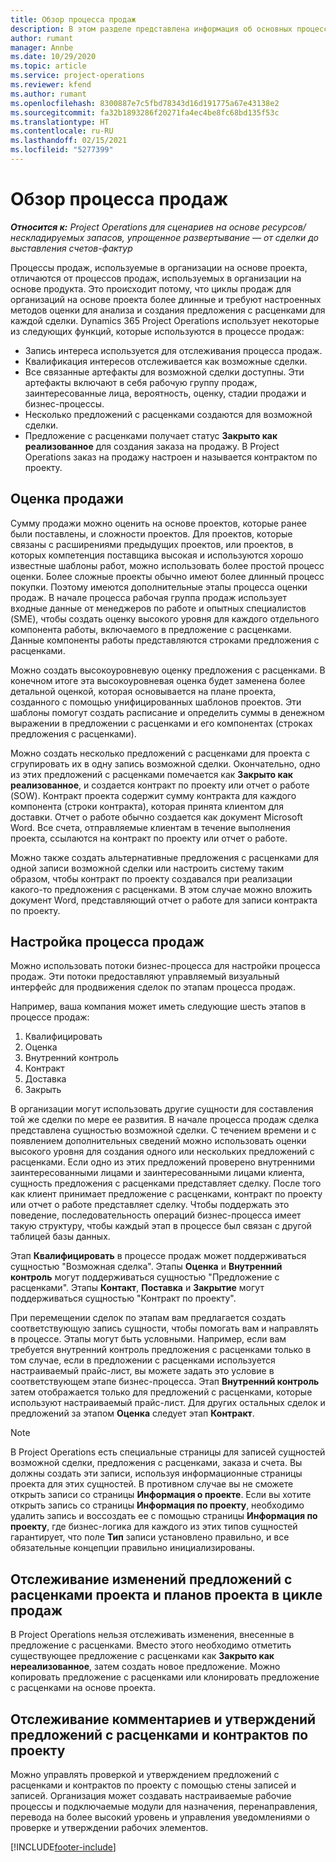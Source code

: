 ```yaml
---
title: Обзор процесса продаж
description: В этом разделе представлена информация об основных процессах продаж.
author: rumant
manager: Annbe
ms.date: 10/29/2020
ms.topic: article
ms.service: project-operations
ms.reviewer: kfend
ms.author: rumant
ms.openlocfilehash: 8300887e7c5fbd78343d16d191775a67e43138e2
ms.sourcegitcommit: fa32b1893286f20271fa4ec4be8fc68bd135f53c
ms.translationtype: HT
ms.contentlocale: ru-RU
ms.lasthandoff: 02/15/2021
ms.locfileid: "5277399"
---
```

# <a name="sales-process-overview"></a>Обзор процесса продаж

_**Относится к:** Project Operations для сценариев на основе ресурсов/нескладируемых запасов, упрощенное развертывание — от сделки до выставления счетов-фактур_

Процессы продаж, используемые в организации на основе проекта, отличаются от процессов продаж, используемых в организации на основе продукта. Это происходит потому, что циклы продаж для организаций на основе проекта более длинные и требуют настроенных методов оценки для анализа и создания предложения с расценками для каждой сделки. Dynamics 365 Project Operations использует некоторые из следующих функций, которые используются в процессе продаж:

- Запись интереса используется для отслеживания процесса продаж.
- Квалификация интересов отслеживается как возможные сделки.
- Все связанные артефакты для возможной сделки доступны. Эти артефакты включают в себя рабочую группу продаж, заинтересованные лица, вероятность, оценку, стадии продажи и бизнес-процессы.
- Несколько предложений с расценками создаются для возможной сделки.
- Предложение с расценками получает статус **Закрыто как реализованное** для создания заказа на продажу. В Project Operations заказ на продажу настроен и называется контрактом по проекту.

## <a name="estimate-a-sale"></a>Оценка продажи
Сумму продажи можно оценить на основе проектов, которые ранее были поставлены, и сложности проектов. Для проектов, которые связаны с расширениями предыдущих проектов, или проектов, в которых компетенция поставщика высокая и используются хорошо известные шаблоны работ, можно использовать более простой процесс оценки. Более сложные проекты обычно имеют более длинный процесс покупки. Поэтому имеются дополнительные этапы процесса оценки продаж. В начале процесса рабочая группа продаж использует входные данные от менеджеров по работе и опытных специалистов (SME), чтобы создать оценку высокого уровня для каждого отдельного компонента работы, включаемого в предложение с расценками. Данные компоненты работы представляются строками предложения с расценками. 

Можно создать высокоуровневую оценку предложения с расценками. В конечном итоге эта высокоуровневая оценка будет заменена более детальной оценкой, которая основывается на плане проекта, созданного с помощью унифицированных шаблонов проектов. Эти шаблоны помогут создать расписание и определить суммы в денежном выражении в предложении с расценками и его компонентах (строках предложения с расценками). 

Можно создать несколько предложений с расценками для проекта с сгрупировать их в одну запись возможной сделки. Окончательно, одно из этих предложений с расценками помечается как **Закрыто как реализованное**, и создается контракт по проекту или отчет о работе (SOW). Контракт проекта содержит сумму контракта для каждого компонента (строки контракта), которая принята клиентом для доставки. Отчет о работе обычно создается как документ Microsoft Word. Все счета, отправляемые клиентам в течение выполнения проекта, ссылаются на контракт по проекту или отчет о работе.

Можно также создать альтернативные предложения с расценками для одной записи возможной сделки или настроить систему таким образом, чтобы контракт по проекту создавался при реализации какого-то предложения с расценками. В этом случае можно вложить документ Word, представляющий отчет о работе для записи контракта по проекту.

## <a name="configure-the-sales-process"></a>Настройка процесса продаж
Можно использовать потоки бизнес-процесса для настройки процесса продаж. Эти потоки предоставляют управляемый визуальный интерфейс для продвижения сделок по этапам процесса продаж.

Например, ваша компания может иметь следующие шесть этапов в процессе продаж:

1. Квалифицировать
2. Оценка
3. Внутренний контроль
4. Контракт
5. Доставка
6. Закрыть
 
В организации могут использовать другие сущности для составления той же сделки по мере ее развития. В начале процесса продаж сделка представлена сущностью возможной сделки. С течением времени и с появлением дополнительных сведений можно использовать оценки высокого уровня для создания одного или нескольких предложений с расценками. Если одно из этих предложений проверено внутренними заинтересованными лицами и заинтересованными лицами клиента, сущность предложения с расценками представляет сделку. После того как клиент принимает предложение с расценками, контракт по проекту или отчет о работе представляет сделку. Чтобы поддержать это поведение, последовательность операций бизнес-процесса имеет такую структуру, чтобы каждый этап в процессе был связан с другой таблицей базы данных.

Этап **Квалифицировать** в процессе продаж может поддерживаться сущностью "Возможная сделка". Этапы **Оценка** и **Внутренний контроль** могут поддерживаться сущностью "Предложение с расценками". Этапы **Контакт**, **Поставка** и **Закрытие** могут поддерживаться сущностью "Контракт по проекту".

При перемещении сделок по этапам вам предлагается создать соответствующую запись сущности, чтобы помогать вам и направлять в процессе. Этапы могут быть условными. Например, если вам требуется внутренний контроль предложения с расценками только в том случае, если в предложении с расценками используется настраиваемый прайс-лист, вы можете задать это условие в соответствующем этапе бизнес-процесса. Этап **Внутренний контроль** затем отображается только для предложений с расценками, которые используют настраиваемый прайс-лист. Для других остальных сделок и предложений за этапом **Оценка** следует этап **Контракт**.

> [!NOTE]
> В Project Operations есть специальные страницы для записей сущностей возможной сделки, предложения с расценками, заказа и счета. Вы должны создать эти записи, используя информационные страницы проекта для этих сущностей. В противном случае вы не сможете открыть записи со страницы **Информация о проекте**. Если вы хотите открыть запись со страницы **Информация по проекту**, необходимо удалить запись и воссоздать ее с помощью страницы **Информация по проекту**, где бизнес-логика для каждого из этих типов сущностей гарантирует, что поле **Тип** записи установлено правильно, и все обязательные концепции правильно инициализированы.


## <a name="track-revisions-to-quotes-and-project-plans-in-the-sales-cycle"></a>Отслеживание изменений предложений с расценками проекта и планов проекта в цикле продаж
В Project Operations нельзя отслеживать изменения, внесенные в предложение с расценками. Вместо этого необходимо отметить существующее предложение с расценками как **Закрыто как нереализованное**, затем создать новое предложение. Можно копировать предложение с расценками или клонировать предложение с расценками на основе проекта.

## <a name="track-comments-and-approvals-of-quotes-and-project-contracts"></a>Отслеживание комментариев и утверждений предложений с расценками и контрактов по проекту
Можно управлять проверкой и утверждением предложений с расценками и контрактов по проекту с помощью стены записей и записей. Организация может создавать настраиваемые рабочие процессы и подключаемые модули для назначения, перенаправления, перевода на более высокий уровень и управления уведомлениями о проверке и утверждении рабочих элементов.


[!INCLUDE[footer-include](../includes/footer-banner.md)]
